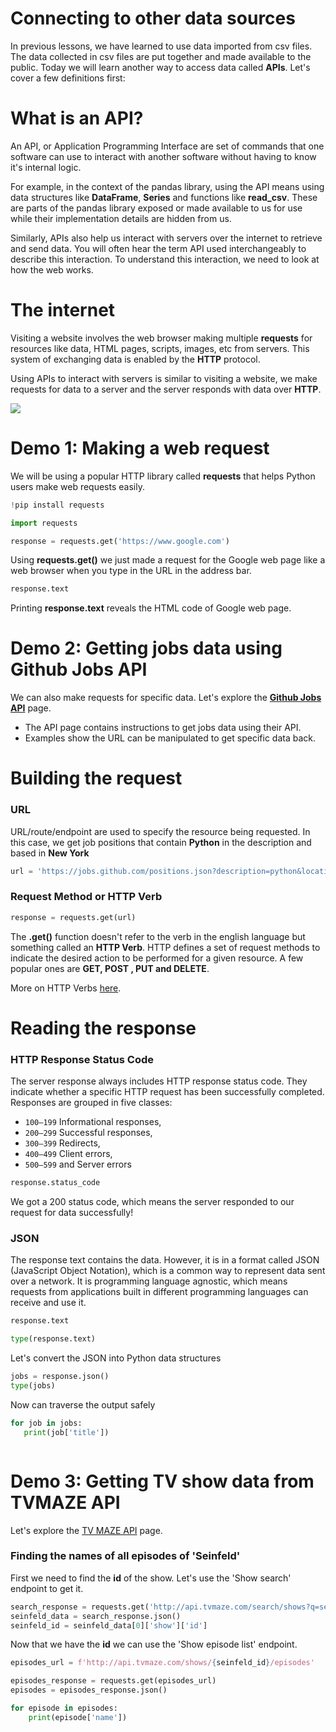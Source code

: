 # Connecting to other data sources

In previous lessons, we have learned to use data imported from csv files. The data collected in csv files are put together and made available to the public. Today we will learn another way to access data called **APIs**. Let's cover a few definitions first:

# What is an API?
An API, or Application Programming Interface are set of commands that one software can use to interact with another software without having to know it's internal logic. 

For example, in the context of the pandas library, using the API means using data structures like **DataFrame**, **Series** and functions like **read_csv**. These are parts of the pandas library exposed or made available to us for use while their implementation details are hidden from us. 

Similarly, APIs also help us interact with servers over the internet to retrieve and send data. You will often hear the term API used interchangeably to describe this interaction. To understand this interaction, we need to look at how the web works.

# The internet
Visiting a website involves the web browser making multiple **requests** for resources like data, HTML pages, scripts, images, etc from servers. This system of exchanging data is enabled by the **HTTP** protocol. 

Using APIs to interact with servers is similar to visiting a website, we make requests for data to a server and the server responds with data over **HTTP**.

![](https://media.prod.mdn.mozit.cloud/attachments/2016/08/09/13677/d031b77dee83f372ffa4e0389d68108b/Fetching_a_page.png)

# Demo 1: Making a web request

We will be using a popular HTTP library called **requests** that helps Python users make web requests easily. 


```python
!pip install requests
```


```python
import requests
```


```python
response = requests.get('https://www.google.com')
```

Using **requests.get()** we just made a request for the Google web page like a web browser when you type in the URL in the address bar.


```python
response.text
```

Printing **response.text** reveals the HTML code of Google web page.

# Demo 2: Getting jobs data using Github Jobs API

We can also make requests for specific data. Let's explore the [**Github Jobs API**](https://jobs.github.com/api) page. 
- The API page contains instructions to get jobs data using their API.
- Examples show the URL can be manipulated to get specific data back.

# Building the request

### URL

URL/route/endpoint are used to specify the resource being requested. In this case, we get job positions that contain **Python** in the description and based in **New York**


```python
url = 'https://jobs.github.com/positions.json?description=python&location=new+york'
```

### Request Method or HTTP Verb


```python
response = requests.get(url)
```

The **.get()** function doesn't refer to the verb in the english language but something called an **HTTP Verb**. HTTP defines a set of request methods to indicate the desired action to be performed for a given resource. A few popular ones are **GET, POST , PUT  and  DELETE**. 

More on HTTP Verbs [here](https://developer.mozilla.org/en-US/docs/Web/HTTP/Methods).

# Reading the response

### HTTP Response Status Code

The server response always includes HTTP response status code. They indicate whether a specific HTTP request has been successfully completed. Responses are grouped in five classes:
- `100–199` Informational responses,
- `200–299` Successful responses,
- `300–399` Redirects,
- `400–499` Client errors,
- `500–599` and Server errors


```python
response.status_code
```

We got a 200 status code, which means the server responded to our request for data successfully!

### JSON

The response text contains the data. However, it is in a format called JSON (JavaScript Object Notation), which is a common way to represent data sent over a network. It is programming language agnostic, which means requests from  applications built in different programming languages can receive and use it.


```python
response.text
```


```python
type(response.text)
```

Let's convert the JSON into Python data structures


```python
jobs = response.json()
type(jobs)
```

Now can traverse the output safely


```python
for job in jobs:
   print(job['title'])
```


```python

```

# Demo 3: Getting TV show data from TVMAZE API
Let's explore the [TV MAZE API](http://www.tvmaze.com/api) page.
### Finding the names of all episodes of 'Seinfeld'


First we need to find the **id** of the show. Let's use the 'Show search' endpoint to get it.


```python
search_response = requests.get('http://api.tvmaze.com/search/shows?q=seinfeld')
seinfeld_data = search_response.json()
seinfeld_id = seinfeld_data[0]['show']['id']
```

Now that we have the **id** we can use the 'Show episode list' endpoint.


```python
episodes_url = f'http://api.tvmaze.com/shows/{seinfeld_id}/episodes'

episodes_response = requests.get(episodes_url)
episodes = episodes_response.json()

for episode in episodes:
    print(episode['name'])
```
